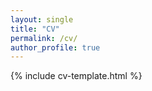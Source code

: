 ```yaml
---
layout: single
title: "CV"
permalink: /cv/
author_profile: true
---
```


{% include cv-template.html %}


